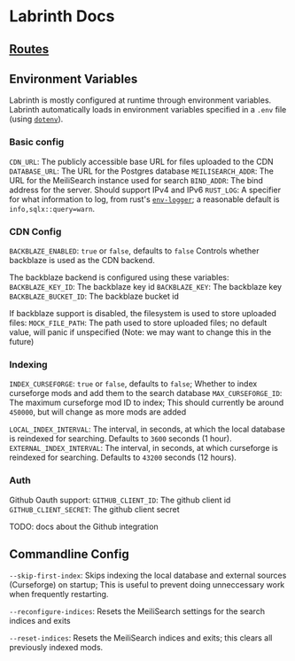 # Labrinth Docs

## [Routes](routes.md)

## Environment Variables
Labrinth is mostly configured at runtime through environment variables.  Labrinth automatically loads in environment variables specified in a `.env` file (using [`dotenv`](https://github.com/dotenv-rs/dotenv)).

### Basic config
`CDN_URL`: The publicly accessible base URL for files uploaded to the CDN
`DATABASE_URL`: The URL for the Postgres database
`MEILISEARCH_ADDR`: The URL for the MeiliSearch instance used for search
`BIND_ADDR`: The bind address for the server.  Should support IPv4 and IPv6
`RUST_LOG`: A specifier for what information to log, from rust's [`env-logger`](https://github.com/env-logger-rs/env_logger);  a reasonable default is `info,sqlx::query=warn`.

### CDN Config
`BACKBLAZE_ENABLED`: `true` or `false`, defaults to `false`
Controls whether backblaze is used as the CDN backend.

The backblaze backend is configured using these variables:
`BACKBLAZE_KEY_ID`: The backblaze key id
`BACKBLAZE_KEY`: The backblaze key
`BACKBLAZE_BUCKET_ID`: The backblaze bucket id

If backblaze support is disabled, the filesystem is used to store uploaded files:
`MOCK_FILE_PATH`: The path used to store uploaded files; no default value, will panic if unspecified (Note: we may want to change this in the future)

### Indexing
`INDEX_CURSEFORGE`: `true` or `false`, defaults to `false`; Whether to index curseforge mods and add them to the search database
`MAX_CURSEFORGE_ID`:  The maximum curseforge mod ID to index; This should currently be around `450000`, but will change as more mods are added

`LOCAL_INDEX_INTERVAL`: The interval, in seconds, at which the local database is reindexed for searching.  Defaults to `3600` seconds (1 hour).
`EXTERNAL_INDEX_INTERVAL`: The interval, in seconds, at which curseforge is reindexed for searching.  Defaults to `43200` seconds (12 hours).

### Auth
Github Oauth support:
`GITHUB_CLIENT_ID`: The github client id
`GITHUB_CLIENT_SECRET`: The github client secret

TODO: docs about the Github integration

## Commandline Config

`--skip-first-index`: Skips indexing the local database and external sources (Curseforge) on startup;  This is useful to prevent doing unneccessary work when frequently restarting.

`--reconfigure-indices`: Resets the MeiliSearch settings for the search indices and exits

`--reset-indices`: Resets the MeiliSearch indices and exits; this clears all previously indexed mods.


